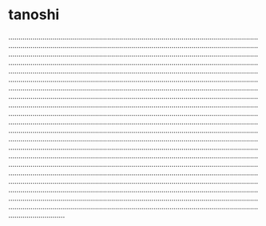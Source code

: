 # tanoshi

........................................................................................................................................................................................................................................................................................................................................................................................................................................................................................................................................................................................................................................................................................................................................................................................................................................................................................................................................................................................................................................................................................................................................................................................................................................................................................................................................................................................................................................................................................................................................................................................................................................................................................................................................................................................................................................................................................................................................................................................................................................................................................................................................................................................................................................................................................................................................................................................................................................................................................................................................................................................................................................................................................................................................